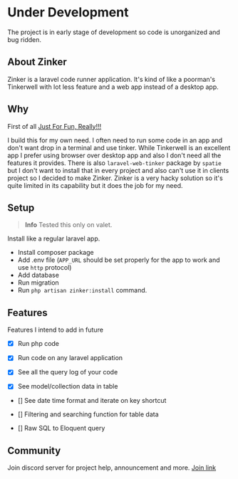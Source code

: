 # Under Development

The project is in early stage of development so code is unorganized and bug ridden.

## About Zinker

Zinker is a laravel code runner application. It's kind of like a poorman's Tinkerwell with lot less feature and a web app instead of a desktop app.

## Why

First of all [Just For Fun, Really!!!](https://justforfunnoreally.dev)

I build this for my own need. I often need to run some code in an app and don't want drop in a terminal and use tinker. While Tinkerwell is an excellent app I prefer using browser over desktop app and also I don't need all the features it provides. There is also `laravel-web-tinker` package by `spatie` but I don't want to install that in every project and also can't use it in clients project so I decided to make Zinker. Zinker is a very hacky solution so it's quite limited in its capability but it does the job for my need.

## Setup

> **Info**
> Tested this only on valet. 

Install like a regular laravel app.

- Install composer package
- Add .env file (`APP_URL` should be set properly for the app to work and use `http` protocol)
- Add database
- Run migration
- Run `php artisan zinker:install` command.


## Features

Features I intend to add in future

- [x] Run php code

- [x] Run code on any laravel application

- [x] See all the query log of your code

- [x] See model/collection data in table

- [] See date time format and iterate on key shortcut

- [] Filtering and searching function for table data

- [] Raw SQL to Eloquent query


## Community

Join discord server for project help, announcement and more.
[Join link](https://discord.gg/4DvTQsc)
